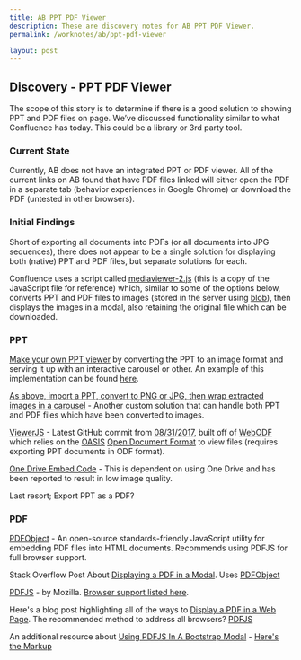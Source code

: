 ```yaml
---
title: AB PPT PDF Viewer
description: These are discovery notes for AB PPT PDF Viewer.
permalink: /worknotes/ab/ppt-pdf-viewer

layout: post
---
```


## Discovery - PPT PDF Viewer

The scope of this story is to determine if there is a good solution to showing PPT and PDF files on page. We’ve discussed functionality similar to what Confluence has today. This could be a library or 3rd party tool.

### Current State

Currently, AB does not have an integrated PPT or PDF viewer. All of the current links on AB found that have PDF files linked will either open the PDF in a separate tab (behavior experiences in Google Chrome) or download the PDF (untested in other browsers).

### Initial Findings

Short of exporting all documents into PDFs (or all documents into JPG sequences), there does not appear to be a single solution for displaying both (native) PPT and PDF files, but separate solutions for each.

Confluence uses a script called [mediaviewer-2.js](/worknotes/ab/mediaviewer-2.js) (this is a copy of the JavaScript file for reference) which, similar to some of the options below, converts PPT and PDF files to images (stored in the server using [blob](https://en.wikipedia.org/wiki/Binary_large_object)), then displays the images in a modal, also retaining the original file which can be downloaded.

### PPT

[Make your own PPT viewer](https://stackoverflow.com/a/11308896) by converting the PPT to an image format and serving it up with an interactive carousel or other. An example of this implementation can be found [here](http://www.vanguarddata.com.au/training/vgd101a_optic_fibre_fundamentials.html).

[As above, import a PPT, convert to PNG or JPG, then wrap extracted images in a carousel](https://github.com/w3nl/ppt-png#readme) - Another custom solution that can handle both PPT and PDF files which have been converted to images.

[ViewerJS](https://viewerjs.org/examples/) - Latest GitHub commit from [08/31/2017](https://github.com/webodf/ViewerJS/commit/5926843da6e1a5019372ff8ea9e73899c5d71e22), built off of [WebODF](https://webodf.org/) which relies on the [OASIS](https://en.wikipedia.org/wiki/OASIS_(organization)) [Open Document Format](https://en.wikipedia.org/wiki/OpenDocument) to view files (requires exporting PPT documents in ODF format).

[One Drive Embed Code](https://support.office.com/en-us/article/embed-a-presentation-in-a-web-page-or-blog-19668a1d-2299-4af3-91e1-ae57af723a60) - This is dependent on using One Drive and has been reported to result in low image quality.

Last resort; Export PPT as a PDF?

### PDF

[PDFObject](https://pdfobject.com) - An open-source standards-friendly JavaScript utility for embedding PDF files into HTML documents. Recommends using PDFJS for full browser support.

Stack Overflow Post About [Displaying a PDF in a Modal](https://stackoverflow.com/questions/35286303/pdf-file-to-be-displayed-on-the-dialog-modal-via-bootstrap). Uses [PDFObject](https://pdfobject.com)

[PDFJS](https://mozilla.github.io/pdf.js/) - by Mozilla. [Browser support listed here](https://github.com/mozilla/pdf.js/wiki/Frequently-Asked-Questions#faq-support).

Here's a blog post highlighting all of the ways to [Display a PDF in a Web Page](http://jsgyan.blogspot.com/2017/12/how-to-display-pdf-in-html-web-page.html). The recommended method to address all browsers? [PDFJS](https://mozilla.github.io/pdf.js/)

An additional resource about [Using PDFJS In A Bootstrap Modal](http://hbekkouche.github.io/PDF.js-viewer-Example/) - [Here's the Markup](https://github.com/hbekkouche/PDF.js-viewer-Example/blob/master/index.html)